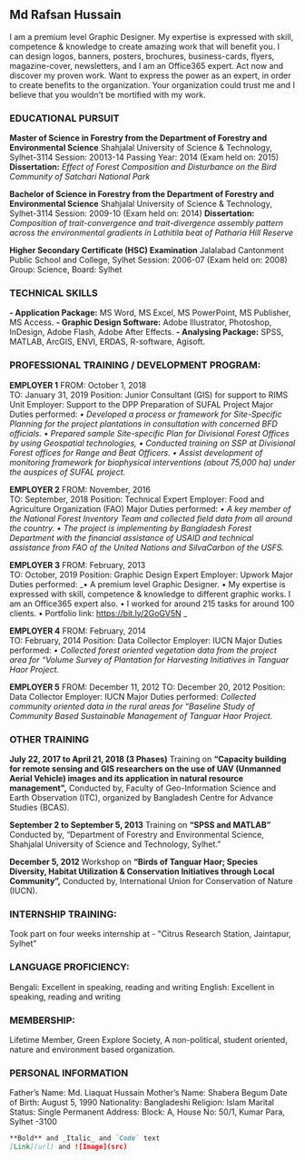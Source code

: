 ## Md Rafsan Hussain

<p>I am a premium level Graphic Designer. My expertise is expressed with skill, competence & knowledge to create amazing work that will benefit you. I can design logos, banners, posters, brochures, business-cards, flyers, magazine-cover, newsletters, and I am an Office365 expert. Act now and discover my proven work. Want to express the power as an expert, in order to create benefits to the organization. Your organization could trust me and I believe that you wouldn't be mortified with my work.</p>

### EDUCATIONAL PURSUIT

**Master of Science in Forestry from the Department of Forestry and Environmental Science**
Shahjalal University of Science & Technology, Sylhet-3114
Session: 20013-14
Passing Year: 2014 (Exam held on: 2015)
**Dissertation:** _Effect of Forest Composition and Disturbance on the Bird Community of Satchari National Park_

**Bachelor of Science in Forestry from the Department of Forestry and Environmental Science**
Shahjalal University of Science & Technology, Sylhet-3114
Session: 2009-10 (Exam held on: 2014)
**Dissertation:** _Composition of trait-convergence and trait-divergence assembly pattern across the environmental gradients in Lathitila beat of Patharia Hill Reserve_

**Higher Secondary Certificate (HSC) Examination**
Jalalabad Cantonment Public School and College, Sylhet
Session: 2006-07 (Exam held on: 2008) 
Group: Science, Board: Sylhet


### TECHNICAL SKILLS
**- Application Package:** MS Word, MS Excel, MS PowerPoint, MS Publisher, MS Access.
**- Graphic Design Software:** Adobe Illustrator, Photoshop, InDesign, Adobe Flash, Adobe After Effects.
**- Analysing Package:** SPSS, MATLAB, ArcGIS, ENVI, ERDAS, R-software, Agisoft.

### PROFESSIONAL TRAINING / DEVELOPMENT PROGRAM:

**EMPLOYER 1**
FROM: October 1, 2018	
TO: January 31, 2019
Position: Junior Consultant (GIS) for support to RIMS Unit
Employer: Support to the DPP Preparation of SUFAL Project
Major Duties performed:
_•	Developed a process or framework for Site-Specific Planning for the project plantations in consultation with concerned BFD officials. 
•	Prepared sample Site-specific Plan for Divisional Forest Offices by using Geospatial technologies,
•	Conducted training on SSP at Divisional Forest offices for Range and Beat Officers.
•	Assist development of monitoring framework for biophysical interventions (about 75,000 ha) under the auspices of SUFAL project._

**EMPLOYER 2**
FROM: November, 2016	
TO: September, 2018
Position: Technical Expert
Employer: Food and Agriculture Organization (FAO)
Major Duties performed:
_•	A key member of the National Forest Inventory Team and collected field data from all around the country. 
•	The project is implementing by Bangladesh Forest Department with the financial assistance of USAID and technical assistance from FAO of the United Nations and SilvaCarbon of the USFS._

**EMPLOYER 3**
FROM: February, 2013	
TO: October, 2019
Position: Graphic Design Expert
Employer: Upwork
Major Duties performed:
_•	A premium level Graphic Designer. 
•	My expertise is expressed with skill, competence & knowledge to different graphic works. I am an Office365 expert also. 
•	I worked for around 215 tasks for around 100 clients.
•	Portfolio link: https://bit.ly/2GoGV5N _

**EMPLOYER 4**
FROM: February, 2014	
TO: February, 2014
Position: Data Collector
Employer: IUCN
Major Duties performed:
_•	Collected forest oriented vegetation data from the project area for “Volume Survey of Plantation for Harvesting Initiatives in Tanguar Haor Project._

**EMPLOYER 5**
FROM: December 11, 2012	
TO: December 20, 2012
Position: Data Collector
Employer: IUCN
Major Duties performed:
_Collected community oriented data in the rural areas for “Baseline Study of Community Based Sustainable Management of Tanguar Haor Project._

### OTHER TRAINING

**July 22, 2017 to April 21, 2018 (3 Phases)**
Training on **“Capacity building for remote sensing and GIS researchers on the use of UAV (Unmanned Aerial Vehicle) images and its application in natural resource management",** 
Conducted by, Faculty of Geo-Information Science and Earth Observation (ITC), organized by Bangladesh Centre for Advance Studies (BCAS).

**September 2 to September 5, 2013**
Training on **“SPSS and MATLAB”**
Conducted by, “Department of Forestry and Environmental Science, Shahjalal University of Science and Technology, Sylhet.”

**December 5, 2012**
Workshop on **“Birds of Tanguar Haor; Species Diversity, Habitat Utilization & Conservation Initiatives through Local Community”,** 
Conducted by, International Union for Conservation of Nature (IUCN).

### INTERNSHIP TRAINING:
Took part on four weeks internship at - "Citrus Research Station, Jaintapur, Sylhet”

### LANGUAGE PROFICIENCY:
Bengali: Excellent in speaking, reading and writing
English: Excellent in speaking, reading and writing

### MEMBERSHIP:
Lifetime Member, 
Green Explore Society, A non-political, student oriented, nature and environment based organization. 

### PERSONAL INFORMATION

Father’s Name: Md. Liaquat Hussain
Mother’s Name: Shabera Begum
Date of Birth: August 5, 1990
Nationality: Bangladeshi
Religion:	Islam
Marital Status: Single
Permanent Address: Block: A, House No: 50/1, Kumar Para, Sylhet -3100




```markdown
**Bold** and _Italic_ and `Code` text
[Link](url) and ![Image](src)
```
